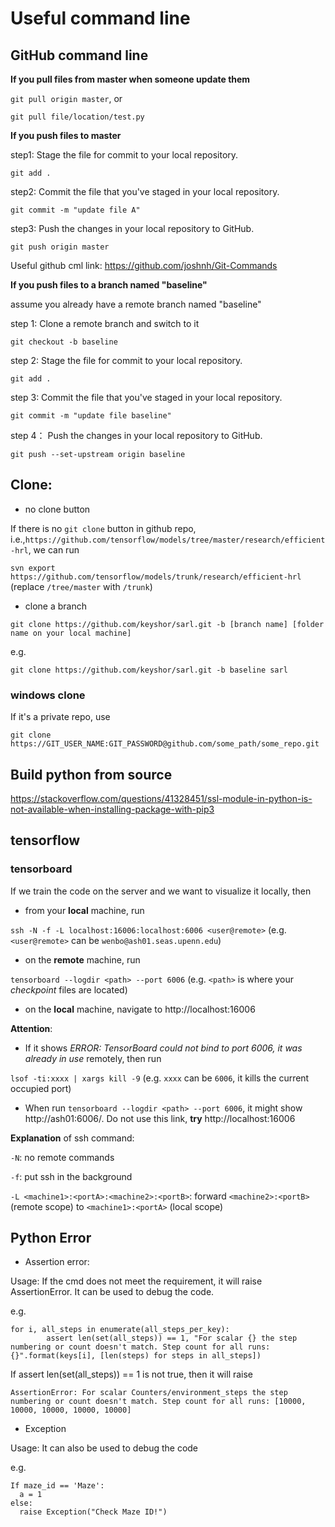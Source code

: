 # Useful command line

## GitHub command line

**If you pull files from master when someone update them**

`git pull origin master`, or

`git pull file/location/test.py`

**If you push files to master**

step1: Stage the file for commit to your local repository.

`git add .`

step2: Commit the file that you've staged in your local repository.

`git commit -m "update file A"`

step3: Push the changes in your local repository to GitHub.

`git push origin master`

Useful github cml link: https://github.com/joshnh/Git-Commands

**If you push files to a branch named "baseline"**

assume you already have a remote branch named "baseline"

step 1: Clone a remote branch and switch to it

`git checkout -b baseline`

step 2: Stage the file for commit to your local repository.

`git add .`

step 3: Commit the file that you've staged in your local repository.

`git commit -m "update file baseline"`

step 4： Push the changes in your local repository to GitHub. 

`git push --set-upstream origin baseline`

## Clone:

- no clone button

If there is no `git clone` button in github repo, i.e.,`https://github.com/tensorflow/models/tree/master/research/efficient-hrl`, we can run

`svn export https://github.com/tensorflow/models/trunk/research/efficient-hrl` (replace `/tree/master` with `/trunk`)

- clone a branch

`git clone https://github.com/keyshor/sarl.git -b [branch name] [folder name on your local machine]`

e.g.

`git clone https://github.com/keyshor/sarl.git -b baseline sarl`

### windows clone

If it's a private repo, use

`git clone https://GIT_USER_NAME:GIT_PASSWORD@github.com/some_path/some_repo.git`

## Build python from source

https://stackoverflow.com/questions/41328451/ssl-module-in-python-is-not-available-when-installing-package-with-pip3

## tensorflow

### tensorboard

If we train the code on the server and we want to visualize it locally, then

- from your **local** machine, run

`ssh -N -f -L localhost:16006:localhost:6006 <user@remote>` (e.g. `<user@remote>` can be `wenbo@ash01.seas.upenn.edu`)

- on the **remote** machine, run

`tensorboard --logdir <path> --port 6006` (e.g. `<path>` is where your *checkpoint* files are located)

- on the **local** machine, navigate to http://localhost:16006

**Attention**: 

- If it shows *ERROR: TensorBoard could not bind to port 6006, it was already in use* remotely, then run

`lsof -ti:xxxx | xargs kill -9` (e.g. `xxxx` can be `6006`, it kills the current occupied port)

- When run `tensorboard --logdir <path> --port 6006`, it might show http://ash01:6006/. Do not use this link, **try** http://localhost:16006

**Explanation** of ssh command:

`-N`: no remote commands

`-f`: put ssh in the background

`-L <machine1>:<portA>:<machine2>:<portB>`: forward `<machine2>:<portB>` (remote scope) to `<machine1>:<portA>` (local scope) 


## Python Error

- Assertion error:

Usage: If the cmd does not meet the requirement, it will raise AssertionError. It can be used to debug the code.

e.g.
```
for i, all_steps in enumerate(all_steps_per_key):
        assert len(set(all_steps)) == 1, "For scalar {} the step numbering or count doesn't match. Step count for all runs: {}".format(keys[i], [len(steps) for steps in all_steps])
```

If assert len(set(all_steps)) == 1 is not true, then it will raise

```
AssertionError: For scalar Counters/environment_steps the step numbering or count doesn't match. Step count for all runs: [10000, 10000, 10000, 10000, 10000]
```

- Exception 

Usage: It can also be used to debug the code

e.g.
```
If maze_id == 'Maze':
  a = 1
else:
  raise Exception("Check Maze ID!")
```
